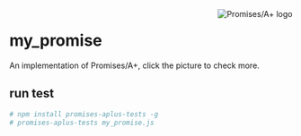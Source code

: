 <a href="https://promisesaplus.com/">
    <img src="https://promisesaplus.com/assets/logo-small.png" alt="Promises/A+ logo"
         title="Promises/A+ 1.0 compliant" align="right" />
</a>

# my_promise
An implementation of Promises/A+, click the picture to check more.
## run test
```bash
# npm install promises-aplus-tests -g
# promises-aplus-tests my_promise.js
```
